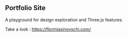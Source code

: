 ## Portfolio Site
A playground for design exploration and Three.js features.

Take a look : https://floriniasinovschi.com/
